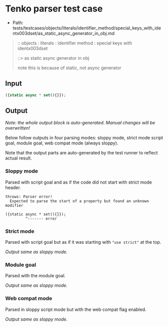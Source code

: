 # Tenko parser test case

- Path: tests/testcases/objects/literals/identifier_method/special_keys_with_identx003dset/as_static_async_generator_in_obj.md

> :: objects : literals : identifier method : special keys with identx003dset
>
> ::> as static async generator in obj
>
> note this is because of static, not async generator

## Input

`````js
({static async * set(){}});
`````

## Output

_Note: the whole output block is auto-generated. Manual changes will be overwritten!_

Below follow outputs in four parsing modes: sloppy mode, strict mode script goal, module goal, web compat mode (always sloppy).

Note that the output parts are auto-generated by the test runner to reflect actual result.

### Sloppy mode

Parsed with script goal and as if the code did not start with strict mode header.

`````
throws: Parser error!
  Expected to parse the start of a property but found an unknown modifier

({static async * set(){}});
         ^------- error
`````

### Strict mode

Parsed with script goal but as if it was starting with `"use strict"` at the top.

_Output same as sloppy mode._

### Module goal

Parsed with the module goal.

_Output same as sloppy mode._

### Web compat mode

Parsed in sloppy script mode but with the web compat flag enabled.

_Output same as sloppy mode._
